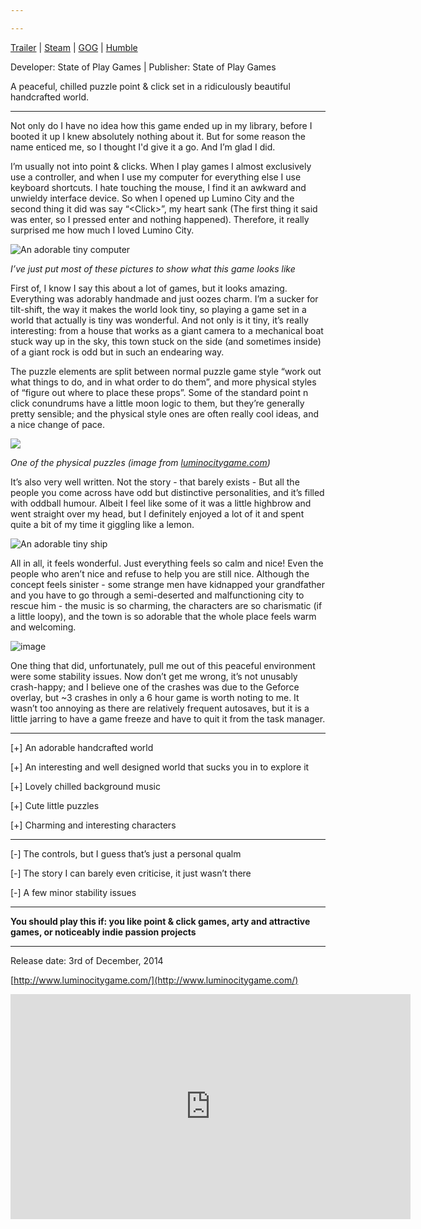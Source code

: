 ```yaml
---

---
```


[Trailer](https://vimeo.com/97832046)  \|  [Steam](http://store.steampowered.com/app/205020/)  \|  [GOG](https://www.gog.com/game/lumino_city)  \| [Humble](https://www.humblebundle.com/store/lumino-city)

Developer: State of Play Games  |  Publisher: State of Play Games

A peaceful, chilled puzzle point &amp; click set in a ridiculously beautiful handcrafted world.

<!--more-->

* * *

Not only do I have no idea how this game ended up in my library, before I booted it up I knew absolutely nothing about it. But for some reason the name enticed me, so I thought I'd give it a go. And I’m glad I did.

I’m usually not into point &amp; clicks. When I play games I almost exclusively use a controller, and when I use my computer for everything else I use keyboard shortcuts. I hate touching the mouse, I find it an awkward and unwieldy interface device. So when I opened up Lumino City and the second thing it did was say “&lt;Click&gt;”, my heart sank (The first thing it said was enter, so I pressed enter and nothing happened). Therefore, it really surprised me how much I loved Lumino City.

![An adorable tiny computer](https://66.media.tumblr.com/c7f2f857c20b17f5aadf7ad677dc200d/eb98a75fe4bb797c-3f/s540x810/400f8203104e65a6d42a294f7d060452cf16b1ea.jpg)

_I’ve just put most of these pictures to show what this game looks like_

First of, I know I say this about a lot of games, but it looks amazing. Everything was adorably handmade and just oozes charm. I’m a sucker for tilt-shift, the way it makes the world look tiny, so playing a game set in a world that actually is tiny was wonderful. And not only is it tiny, it’s really interesting: from a house that works as a giant camera to a mechanical boat stuck way up in the sky, this town stuck on the side (and sometimes inside) of a giant rock is odd but in such an endearing way.

The puzzle elements are split between normal puzzle game style “work out what things to do, and in what order to do them”, and more physical styles of “figure out where to place these props”. Some of the standard point n click conundrums have a little moon logic to them, but they’re generally pretty sensible; and the physical style ones are often really cool ideas, and a nice change of pace.

![](https://66.media.tumblr.com/0518c18e05e925dda29c3a71bade5751/eb98a75fe4bb797c-52/s540x810/e124c51a97384f6f5e11d2cac6faab81bd6c390e.png)

_One of the physical puzzles (image from [luminocitygame.com](http://www.luminocitygame.com/press/index.php#images))_

It’s also very well written. Not the story - that barely exists - But all the people you come across have odd but distinctive personalities, and it’s filled with oddball humour. Albeit I feel like some of it was a little highbrow and went straight over my head, but I definitely enjoyed a lot of it and spent quite a bit of my time it giggling like a lemon.

![An adorable tiny ship](https://66.media.tumblr.com/e5a6a792dcb6af6a3a162f678d5fb86e/eb98a75fe4bb797c-8a/s540x810/8c2c5e2c3cedb5781c789ad1d07e6a9521c5a247.jpg)

All in all, it feels wonderful. Just everything feels so calm and nice! Even the people who aren’t nice and refuse to help you are still nice. Although the concept feels sinister - some strange men have kidnapped your grandfather and you have to go through a semi-deserted and malfunctioning city to rescue him - the music is so charming, the characters are so charismatic (if a little loopy), and the town is so adorable that the whole place feels warm and welcoming.

![image](https://66.media.tumblr.com/197de41105376e7c6ac6dc40d23d7539/eb98a75fe4bb797c-88/s540x810/e5c0f0cbbe4a2b629cfe70fefd9ebbb3bd318ed7.jpg)

One thing that did, unfortunately, pull me out of this peaceful environment were some stability issues. Now don’t get me wrong, it’s not unusably crash-happy; and I believe one of the crashes was due to the Geforce overlay, but ~3 crashes in only a 6 hour game is worth noting to me. It wasn’t too annoying as there are relatively frequent autosaves, but it is a little jarring to have a game freeze and have to quit it from the task manager.

* * *

[+] An adorable handcrafted world

[+] An interesting and well designed world that sucks you in to explore it

[+] Lovely chilled background music

[+] Cute little puzzles

[+] Charming and interesting characters

* * *

[-] The controls, but I guess that’s just a personal qualm

[-] The story I can barely even criticise, it just wasn’t there

[-] A few minor stability issues

* * *

**You should play this if: you like point &amp; click games, arty and attractive games, or noticeably indie passion projects**

* * *

Release date: 3rd of December, 2014

[http://www.luminocitygame.com/](http://www.luminocitygame.com/)

<iframe title="vimeo-player" src="https://player.vimeo.com/video/97832046" width="640" height="360" frameborder="0" allowfullscreen="allowfullscreen"></iframe>